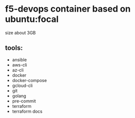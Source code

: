 # f5-devops container based on ubuntu:focal

size about 3GB

## tools:

- ansible
- aws-cli
- az-cli
- docker
- docker-compose
- gcloud-cli
- git
- golang
- pre-commit
- terraform
- terraform docs
